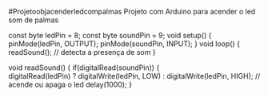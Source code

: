 #Projetoobjacenderledcompalmas
Projeto com Arduino para acender o led som de palmas



const byte ledPin = 8;
const byte soundPin = 9;
void setup()
{
  pinMode(ledPin, OUTPUT);
  pinMode(soundPin, INPUT);
}
void loop()
{
  readSound(); // detecta a presença de som
}

void readSound()
{
  if(digitalRead(soundPin))
  {  
    digitalRead(ledPin) ? digitalWrite(ledPin, LOW) : digitalWrite(ledPin, HIGH); // acende ou apaga o led
    delay(1000);
  }
